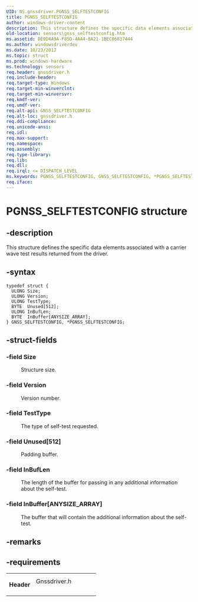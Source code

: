 ```yaml
---
UID: NS.gnssdriver.PGNSS_SELFTESTCONFIG
title: PGNSS_SELFTESTCONFIG
author: windows-driver-content
description: This structure defines the specific data elements associated with a carrier wave test results returned from the driver.
old-location: sensors\gnss_selftestconfig.htm
ms.assetid: DE0D4A9A-F85D-4AA4-8A21-1BEC86837444
ms.author: windowsdriverdev
ms.date: 10/23/2017
ms.topic: struct
ms.prod: windows-hardware
ms.technology: sensors
req.header: gnssdriver.h
req.include-header: 
req.target-type: Windows
req.target-min-winverclnt: 
req.target-min-winversvr: 
req.kmdf-ver: 
req.umdf-ver: 
req.alt-api: GNSS_SELFTESTCONFIG
req.alt-loc: gnssdriver.h
req.ddi-compliance: 
req.unicode-ansi: 
req.idl: 
req.max-support: 
req.namespace: 
req.assembly: 
req.type-library: 
req.lib: 
req.dll: 
req.irql: <= DISPATCH_LEVEL
ms.keywords: PGNSS_SELFTESTCONFIG, GNSS_SELFTESTCONFIG, *PGNSS_SELFTESTCONFIG
req.iface: 
---
```


# PGNSS_SELFTESTCONFIG structure



## -description
<p>This structure defines the specific data elements associated with a carrier wave test results returned from the driver.</p>


## -syntax

````
typedef struct {
  ULONG Size;
  ULONG Version;
  ULONG TestType;
  BYTE  Unused[512];
  ULONG InBufLen;
  BYTE  InBuffer[ANYSIZE_ARRAY];
} GNSS_SELFTESTCONFIG, *PGNSS_SELFTESTCONFIG;
````


## -struct-fields
<dl>

### -field <b>Size</b>

<dd>
<p>Structure size.</p>
</dd>

### -field <b>Version</b>

<dd>
<p>Version number.</p>
</dd>

### -field <b>TestType</b>

<dd>
<p>The type of self-test requested.</p>
</dd>

### -field <b>Unused[512]</b>

<dd>
<p>Padding buffer.</p>
</dd>

### -field <b>InBufLen</b>

<dd>
<p>The length of the buffer for passing in any additional information about the self-test.</p>
</dd>

### -field <b>InBuffer[ANYSIZE_ARRAY]</b>

<dd>
<p>The buffer that will contain the additional information about the self-test.</p>
</dd>
</dl>

## -remarks


## -requirements
<table>
<tr>
<th width="30%">
<p>Header</p>
</th>
<td width="70%">
<dl>
<dt>Gnssdriver.h</dt>
</dl>
</td>
</tr>
</table>